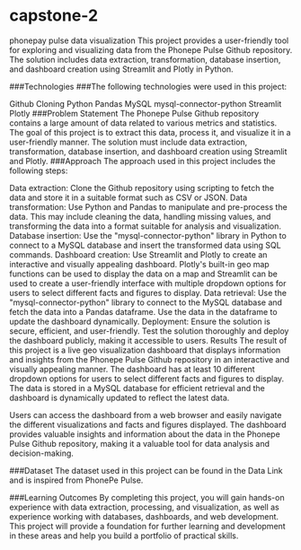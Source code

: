 # capstone-2
phonepay pulse data visualization
This project provides a user-friendly tool for exploring and visualizing data from the Phonepe Pulse Github repository. The solution includes data extraction, transformation, database insertion, and dashboard creation using Streamlit and Plotly in Python.

###Technologies ###The following technologies were used in this project:

Github Cloning
Python
Pandas
MySQL
mysql-connector-python
Streamlit
Plotly ###Problem Statement The Phonepe Pulse Github repository contains a large amount of data related to various metrics and statistics. The goal of this project is to extract this data, process it, and visualize it in a user-friendly manner. The solution must include data extraction, transformation, database insertion, and dashboard creation using Streamlit and Plotly.
###Approach The approach used in this project includes the following steps:

Data extraction: Clone the Github repository using scripting to fetch the data and store it in a suitable format such as CSV or JSON. Data transformation: Use Python and Pandas to manipulate and pre-process the data. This may include cleaning the data, handling missing values, and transforming the data into a format suitable for analysis and visualization. Database insertion: Use the "mysql-connector-python" library in Python to connect to a MySQL database and insert the transformed data using SQL commands. Dashboard creation: Use Streamlit and Plotly to create an interactive and visually appealing dashboard. Plotly's built-in geo map functions can be used to display the data on a map and Streamlit can be used to create a user-friendly interface with multiple dropdown options for users to select different facts and figures to display. Data retrieval: Use the "mysql-connector-python" library to connect to the MySQL database and fetch the data into a Pandas dataframe. Use the data in the dataframe to update the dashboard dynamically. Deployment: Ensure the solution is secure, efficient, and user-friendly. Test the solution thoroughly and deploy the dashboard publicly, making it accessible to users. Results The result of this project is a live geo visualization dashboard that displays information and insights from the Phonepe Pulse Github repository in an interactive and visually appealing manner. The dashboard has at least 10 different dropdown options for users to select different facts and figures to display. The data is stored in a MySQL database for efficient retrieval and the dashboard is dynamically updated to reflect the latest data.

Users can access the dashboard from a web browser and easily navigate the different visualizations and facts and figures displayed. The dashboard provides valuable insights and information about the data in the Phonepe Pulse Github repository, making it a valuable tool for data analysis and decision-making.

###Dataset The dataset used in this project can be found in the Data Link and is inspired from PhonePe Pulse.

###Learning Outcomes By completing this project, you will gain hands-on experience with data extraction, processing, and visualization, as well as experience working with databases, dashboards, and web development. This project will provide a foundation for further learning and development in these areas and help you build a portfolio of practical skills.
